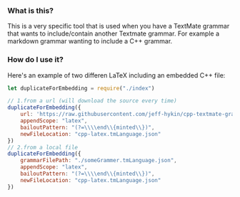### What is this?

This is a very specific tool that is used when you have a TextMate grammar that wants to include/contain another Textmate grammar. For example a markdown grammar wanting to include a C++ grammar.

### How do I use it?

Here's an example of two differen LaTeX including an embedded C++ file:
```javascript
let duplicateForEmbedding = require("./index")

// 1.from a url (will download the source every time)
duplicateForEmbedding({ 
    url: 'https://raw.githubusercontent.com/jeff-hykin/cpp-textmate-grammar/syntaxes/cpp.tmLanguage.json', 
    appendScope: "latex",
    bailoutPattern: "(?=\\\\end\\{minted\\})",
    newFileLocation: "cpp-latex.tmLanguage.json"
})
// 2.from a local file
duplicateForEmbedding({
    grammarFilePath: "./someGrammer.tmLanguage.json",
    appendScope: "latex",
    bailoutPattern: "(?=\\\\end\\{minted\\})",
    newFileLocation: "cpp-latex.tmLanguage.json"
})
```